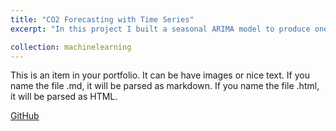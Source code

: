 ```yaml
---
title: "CO2 Forecasting with Time Series"
excerpt: "In this project I built a seasonal ARIMA model to produce one-step ahead, dynamic and future forecasts for CO2 atmospheric concentrations.<br/>"

collection: machinelearning
---
```


This is an item in your portfolio. It can be have images or nice text. If you name the file .md, it will be parsed as markdown. If you name the file .html, it will be parsed as HTML. 
<br/>

[GitHub](https://github.com/ciDSproj/timeseries_forecast)

